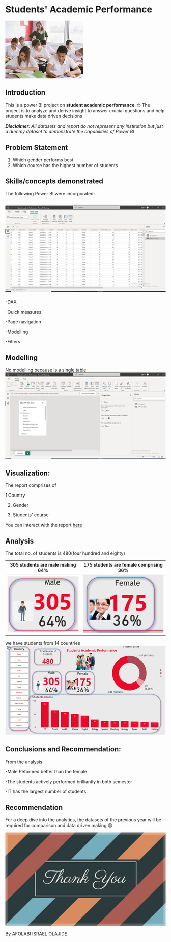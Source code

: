 # Students' Academic Performance

![](Stude.jfif)

## Introduction
This is a power BI project on **student academic performance**. 🤓
The project is to analyze and derive insight to answer crucial questions and help students make data driven decisions

**_Disclaimer_**: _All datasets and report do not represent any institution but just a dummy dataset to demonstrate the capabilities of Power BI_

## Problem Statement
 1. Which gender performs best 
  2. Which course has the highest number of students
  
  ## Skills/concepts demonstrated
  
  The following Power BI were incorporated:
  
  ![](Data_VIEW.PNG)
  ---
  -DAX 
  
  -Quick measures
  
  -Page navigation
  
  -Modelling
  
  -Filters
  
  ## Modelling
  No modelling because is a single table
  ![](Modelling.PNG)
  
  ## Visualization:
  The report comprises of 
  
  1.Country
  
  2. Gender
  
  3. Students' course
  
  You can interact with the report [here](https://app.powerbi.com/groups/me/reports/79a529be-8a64-4bde-872e-59abff83b463/ReportSection)
  
  ## Analysis
  
  The total no. of students is 480(four hundred and eighty)
  
  305 students are male making 64% |  175 students are female comprising 36%
  :-------------------------------:|:---------------------------------:
  ![](MMale.PNG)                    |         ![](FFemale.PNG)
  
  we have students from 14 countries
  ![](Student_performance.PNG)
  
  ## Conclusions and Recommendation:
  From the analysis 
  
  -Male Peformed better than the female
  
  -The students actively performed brilliantly in both semester
  
  -IT has the largest number of students.
  
  ## Recommendation
  For a deep dive into the analytics, the datasets of the previous year will be required for comparison and data driven making 😄
  
  ![](THanku.jfif)
  
  
  By AFOLABI ISRAEL OLAJIDE 
